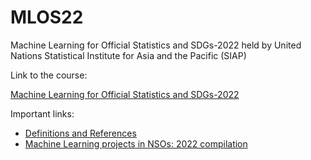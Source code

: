 # MLOS22
Machine Learning for Official Statistics and SDGs-2022 held by United Nations Statistical Institute for Asia and the Pacific (SIAP)

Link to the course:

[Machine Learning for Official Statistics and SDGs-2022](https://siap-elearning.org/course/view.php?id=184)

Important links:
- [Definitions and References](https://xtophe.notion.site/Definitions-and-useful-references-b1aed333915f4cd7a27157685f25a2dd)
- [Machine Learning projects in NSOs: 2022 compilation](https://xtophe.notion.site/Machine-Learning-projects-in-NSOs-2022-compilation-a7f44210fde14a41b05071d69b392db8)